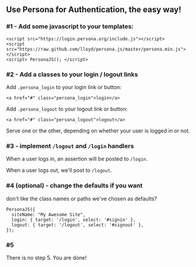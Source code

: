 ## Use Persona for Authentication, the **easy** way!

### #1 - Add some javascript to your templates:

    <script src="https://login.persona.org/include.js"></script>
    <script src="https://raw.github.com/lloyd/persona.js/master/persona.min.js"></script>
    <script> PersonaJS(); </script>

### #2 - Add a classes to your login / logout links

Add `.persona_login` to your login link or button:

    <a href="#" class="persona_login">login</a>

Add `.persona_logout` to your logout link or button:

    <a href="#" class="persona_logout">logout</a>

Serve one or the other, depending on whether your user is logged in or not.

### #3 - implement `/logout` and `/login` handlers

When a user logs in, an assertion will be posted to `/login`.

When a user logs out, we'll post to `/logout`.

### #4 (optional) - change the defaults if you want

don't like the class names or paths we've chosen as defaults?

    PersonaJS({
      siteName: "My Awesome Site",
      login: { target: '/login', select: '#signin' },
      logout: { target: '/logout', select: '#signout' },
    });

### #5

There is no step 5.  You are done!
